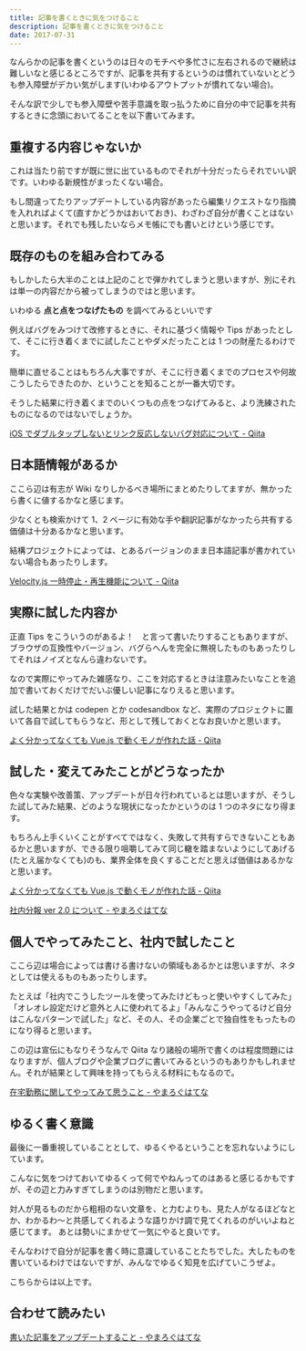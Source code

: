 ```yaml
---
title: 記事を書くときに気をつけること
description: 記事を書くときに気をつけること
date: 2017-07-31
---
```


なんらかの記事を書くというのは日々のモチベや多忙さに左右されるので継続は難しいなと感じるところですが、記事を共有するというのは慣れていないとどうも参入障壁がデカい気がします(いわゆるアウトプットが慣れてない場合)。

そんな訳で少しでも参入障壁や苦手意識を取っ払うために自分の中で記事を共有するときに念頭においてることを以下書いてみます。

## 重複する内容じゃないか

これは当たり前ですが既に世に出ているものでそれが十分だったらそれでいい訳です。いわゆる新規性がまったくない場合。

もし間違ってたりアップデートしている内容があったら編集リクエストなり指摘を入れればよくて(直すかどうかはおいておき)、わざわざ自分が書くことはないと思います。それでも残したいならメモ帳にでも書いとけという感じです。

## 既存のものを組み合わてみる

もしかしたら大半のことは上記のことで弾かれてしまうと思いますが、別にそれは単一の内容だから被ってしまうのではと思います。

いわゆる **点と点をつなげたもの** を調べてみるといいです

例えばバグをみつけて改修するときに、それに基づく情報や Tips があったとして、そこに行き着くまでに試したことやダメだったことは 1 つの財産たるわけです。

簡単に直せることはもちろん大事ですが、そこに行き着くまでのプロセスや何故こうしたらできたのか、ということを知ることが一番大切です。

そうした結果に行き着くまでのいくつもの点をつなげてみると、より洗練されたものになるのではないでしょうか。

[iOS でダブルタップしないとリンク反応しないバグ対応について - Qiita](https://qiita.com/yamanoku/items/5b95907aa82ad5f16556)

## 日本語情報があるか

ここら辺は有志が Wiki なりしかるべき場所にまとめたりしてますが、無かったら書くに値するかなと感じます。

少なくとも検索かけて 1、2 ページに有効な手や翻訳記事がなかったら共有する価値は十分あるかなと思います。

結構プロジェクトによっては、とあるバージョンのまま日本語記事が書かれていない場合もあったりします。

[Velocity.js 一時停止・再生機能について - Qiita](https://qiita.com/yamanoku/items/23e56a428aaa4fad7040)

## 実際に試した内容か

正直 Tips をこういうのがあるよ！　と言って書いたりすることもありますが、ブラウザの互換性やバージョン、バグらへんを完全に無視したものもあったりしてそれはノイズとなんら違わないです。

なので実際にやってみた雑感なり、ここを対応するときは注意みたいなことを追加で書いておくだけでだいぶ優しい記事になりえると思います。

試した結果とかは codepen とか codesandbox など、実際のプロジェクトに置いて各自で試してもらうなど、形として残しておくとなお良いかと思います。

[よく分かってなくても Vue.js で動くモノが作れた話 - Qiita](https://qiita.com/yamanoku/items/41df5c05c5c89714ea3c)

## 試した・変えてみたことがどうなったか

色々な実験や改善策、アップデートが日々行われているとは思いますが、そうした試してみた結果、どのような現状になったかというのは 1 つのネタになり得ます。

もちろん上手くいくことがすべてではなく、失敗して共有すらできないこともあるかと思いますが、できる限り咀嚼してみて同じ轍を踏まないようにしてあげる(たとえ届かなくても)のも、業界全体を良くすることだと思えば価値はあるかなと思います。

[よく分かってなくても Vue.js で動くモノが作れた話 - Qiita](https://qiita.com/yamanoku/items/41df5c05c5c89714ea3c)

[社内分報 ver 2.0 について - やまろぐはてな](https://yamanoku.hatenablog.com/entry/2016/12/26/%E7%A4%BE%E5%86%85%E5%88%86%E5%A0%B1_ver_2.0%E3%81%AB%E3%81%A4%E3%81%84%E3%81%A6)

## 個人でやってみたこと、社内で試したこと

ここら辺は場合によっては書ける書けないの領域もあるかとは思いますが、ネタとしては使えるものもあったりします。

たとえば「社内でこうしたツールを使ってみたけどもっと使いやすくしてみた」「オレオレ設定だけど意外と人に使われてるよ」「みんなこうやってるけど自分はこんなパターンで試した」など、その人、その企業ごとで独自性をもったものになり得ると思います。

この辺は宣伝にもなりそうなんで Qiita なり諸般の場所で書くのは程度問題にはなりますが、個人ブログや企業ブログに書いてみるというのもありかもしれません。それが結果として興味を持ってもらえる材料にもなるので。

[在宅勤務に関してやってみて思うこと - やまろぐはてな](https://yamanoku.hatenablog.com/entry/2016/04/20/205042)

## ゆるく書く意識

最後に一番重視していることとして、ゆるくやるということを忘れないようにしています。

こんなに気をつけておいてゆるくって何でやねんってのはあると感じるかもですが、その辺と力みすぎてしまうのは別物だと思います。

対人が見るものだから粗相のない文章を、と力むよりも、見た人がなるほどなとか、わかるわ〜と共感してくれるような語りかけ調で見てくれるのがいいよねと感じてます。
あとは勢いにまかせて一気にやると良いです。

そんなわけで自分が記事を書く時に意識していることたちでした。大したものを書いているわけではないですが、みんなでゆるく知見を広げていこうぜよ。

こちらからは以上です。

## 合わせて読みたい

[書いた記事をアップデートすること - やまろぐはてな](https://yamanoku.hatenablog.com/entry/2017/07/11/%E6%9B%B8%E3%81%84%E3%81%9F%E8%A8%98%E4%BA%8B%E3%82%92%E3%82%A2%E3%83%83%E3%83%97%E3%83%87%E3%83%BC%E3%83%88%E3%81%99%E3%82%8B%E3%81%93%E3%81%A8)
